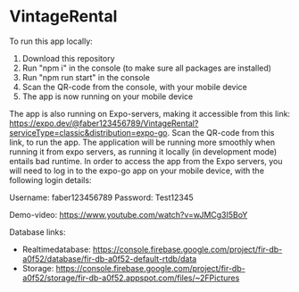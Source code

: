 # VintageRental

To run this app locally:
  1. Download this repository
  2. Run "npm i" in the console (to make sure all packages are installed)
  3. Run "npm run start" in the console
  4. Scan the QR-code from the console, with your mobile device
  5. The app is now running on your mobile device
  
The app is also running on Expo-servers, making it accessible from this link: https://expo.dev/@faber123456789/VintageRental?serviceType=classic&distribution=expo-go. 
Scan the QR-code from this link, to run the app. 
The application will be running more smoothly when running it from expo servers, as running it locally (in development mode) entails bad runtime.
In order to access the app from the Expo servers, you will need to log in to the expo-go app on your mobile device, with the following login details:

Username: faber123456789
Password: Test12345





Demo-video: https://www.youtube.com/watch?v=wJMCg3I5BoY


Database links: 
- Realtimedatabase: https://console.firebase.google.com/project/fir-db-a0f52/database/fir-db-a0f52-default-rtdb/data
- Storage: https://console.firebase.google.com/project/fir-db-a0f52/storage/fir-db-a0f52.appspot.com/files/~2FPictures
